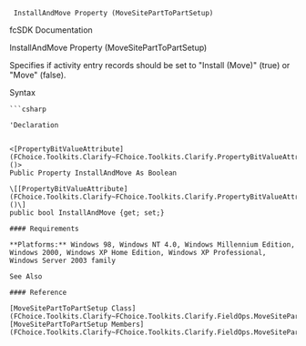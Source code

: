 ﻿     InstallAndMove Property (MoveSitePartToPartSetup)                                                   

fcSDK Documentation

InstallAndMove Property (MoveSitePartToPartSetup)

Specifies if activity entry records should be set to "Install (Move)" (true) or "Move" (false).

Syntax

```vbnet
```csharp

'Declaration
 

<[PropertyBitValueAttribute](FChoice.Toolkits.Clarify~FChoice.Toolkits.Clarify.PropertyBitValueAttribute.md)()>
Public Property InstallAndMove As Boolean

\[[PropertyBitValueAttribute](FChoice.Toolkits.Clarify~FChoice.Toolkits.Clarify.PropertyBitValueAttribute.md)()\]
public bool InstallAndMove {get; set;}

#### Requirements

**Platforms:** Windows 98, Windows NT 4.0, Windows Millennium Edition, Windows 2000, Windows XP Home Edition, Windows XP Professional, Windows Server 2003 family

See Also

#### Reference

[MoveSitePartToPartSetup Class](FChoice.Toolkits.Clarify~FChoice.Toolkits.Clarify.FieldOps.MoveSitePartToPartSetup.md)  
[MoveSitePartToPartSetup Members](FChoice.Toolkits.Clarify~FChoice.Toolkits.Clarify.FieldOps.MoveSitePartToPartSetup_members.md)